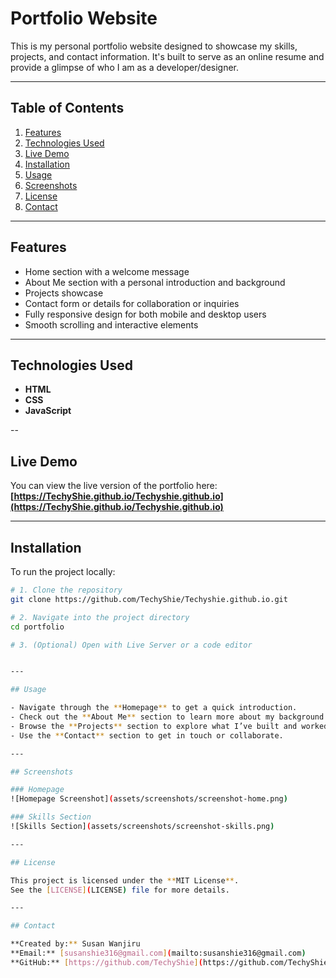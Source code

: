 # Portfolio Website

This is my personal portfolio website designed to showcase my skills, projects, and contact information. It's built to serve as an online resume and provide a glimpse of who I am as a developer/designer.

---

## Table of Contents
1. [Features](#features)  
2. [Technologies Used](#technologies-used)  
3. [Live Demo](#live-demo)  
4. [Installation](#installation)  
5. [Usage](#usage)    
6. [Screenshots](#screenshots)  
7. [License](#license)  
8. [Contact](#contact)

---

## Features
- Home section with a welcome message
- About Me section with a personal introduction and background
- Projects showcase 
- Contact form or details for collaboration or inquiries
- Fully responsive design for both mobile and desktop users
- Smooth scrolling and interactive elements

---

## Technologies Used
- **HTML**
- **CSS**
- **JavaScript**


--
## Live Demo

You can view the live version of the portfolio here:  
**[https://TechyShie.github.io/Techyshie.github.io](https://TechyShie.github.io/Techyshie.github.io)**  


---

## Installation

To run the project locally:

```bash
# 1. Clone the repository
git clone https://github.com/TechyShie/Techyshie.github.io.git

# 2. Navigate into the project directory
cd portfolio

# 3. (Optional) Open with Live Server or a code editor


---

## Usage

- Navigate through the **Homepage** to get a quick introduction.
- Check out the **About Me** section to learn more about my background and journey.
- Browse the **Projects** section to explore what I’ve built and worked on.
- Use the **Contact** section to get in touch or collaborate.

---

## Screenshots

### Homepage  
![Homepage Screenshot](assets/screenshots/screenshot-home.png)

### Skills Section  
![Skills Section](assets/screenshots/screenshot-skills.png)

---

## License

This project is licensed under the **MIT License**.  
See the [LICENSE](LICENSE) file for more details.

---

## Contact

**Created by:** Susan Wanjiru  
**Email:** [susanshie316@gmail.com](mailto:susanshie316@gmail.com)  
**GitHub:** [https://github.com/TechyShie](https://github.com/TechyShie)
